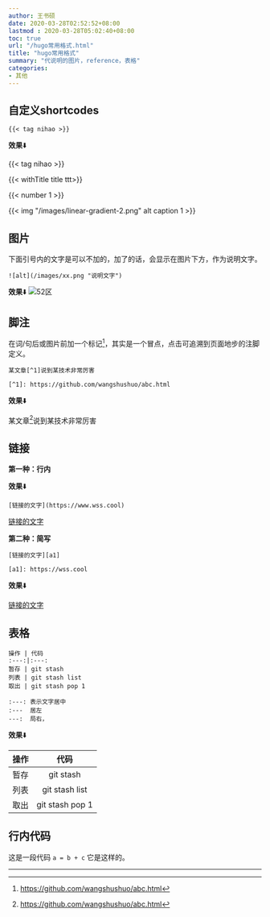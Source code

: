 ```yaml
---
author: 王书硕
date: 2020-03-28T02:52:52+08:00
lastmod : 2020-03-28T05:02:40+08:00
toc: true
url: "/hugo常用格式.html"
title: "hugo常用格式"
summary: "代说明的图片，reference，表格"
categories:
- 其他
---
```


## 自定义shortcodes

<pre><code><span>{</span>{< tag nihao >}}</code></pre>

**效果**⬇️

{{< tag nihao >}}

{{< withTitle title ttt>}}

{{< number 1 >}}

{{< img "/images/linear-gradient-2.png" alt caption 1 >}}


## 图片

下面引号内的文字是可以不加的，加了的话，会显示在图片下方，作为说明文字。

```
![alt](/images/xx.png "说明文字")
```

**效果**⬇️
![52区](/images/hugo01.jpg "外域52区")

## 脚注

在词/句后或图片前加一个标记[^1]，其实是一个冒点，点击可追溯到页面地步的注脚定义。

```
某文章[^1]说到某技术非常厉害

[^1]: https://github.com/wangshushuo/abc.html
```

**效果**⬇️

某文章[^1]说到某技术非常厉害

## 链接

**第一种：行内**

**效果**⬇️

```
[链接的文字](https://www.wss.cool)
```

[链接的文字](https://wss.cool)

**第二种：简写**

```
[链接的文字][a1]

[a1]: https://wss.cool
```

**效果**⬇️

[链接的文字][a1]

## 表格

```
操作 | 代码 
:---:|:---:
暂存 | git stash
列表 | git stash list
取出 | git stash pop 1
```
```
:---: 表示文字居中
:---  居左
---:  局右，
```

**效果**⬇️

操作 | 代码 
:---:|:---:
暂存 | git stash
列表 | git stash list
取出 | git stash pop 1

## 行内代码

这是一段代码 `a = b + c` 它是这样的。

---

[^1]: https://github.com/wangshushuo/abc.html

[a1]: https://wss.cool